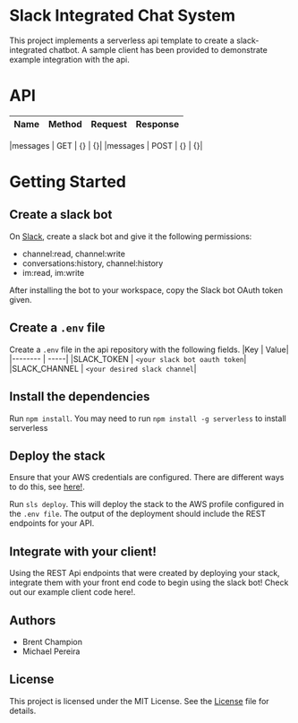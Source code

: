 # Slack Integrated Chat System

This project implements a serverless api template to create a slack-integrated chatbot. 
A sample client has been provided to demonstrate example integration with the api. 

<!-- TODO: Research other open source projects for their READMEs -->
# API
|Name | Method | Request | Response|
|-------- | -------- | -------- | -----|
<!-- TODO: Update these endpoints -->
|messages | GET | {} | {}|
|messages | POST | {} | {}|


<!-- TODO: update these to have images -->
# Getting Started

## Create a slack bot
On <a href="https://api.slack.com">Slack</a>, create a slack bot and give it the following permissions: 
- channel:read, channel:write
- conversations:history, channel:history
- im:read, im:write

After installing the bot to your workspace, copy the Slack bot OAuth token given. 

## Create a `.env` file
Create a `.env` file in the api repository with the following fields.
|Key | Value|
|-------- | -----|
|SLACK_TOKEN | `<your slack bot oauth token`|
|SLACK_CHANNEL | `<your desired slack channel`|

## Install the dependencies
Run `npm install`. You may need to run `npm install -g serverless` to install serverless

## Deploy the stack 
Ensure that your AWS credentials are configured. There are different ways to do this, see <a href="https://www.serverless.com/framework/docs/providers/aws/guide/credentials/">here!</a>. 


Run `sls deploy`. This will deploy the stack to the AWS profile configured in the `.env file`. The output of the deployment should include the REST endpoints for your API. 

## Integrate with your client!
Using the REST Api endpoints that were created by deploying your stack, integrate them with your front end code to begin using the slack bot! Check out our example client code <a>here!</a>.
<!-- TODO: Link live deployment -->

## Authors
- Brent Champion
- Michael Pereira

## License
This project is licensed under the MIT License. See the [License](./LICENSE) file for details.